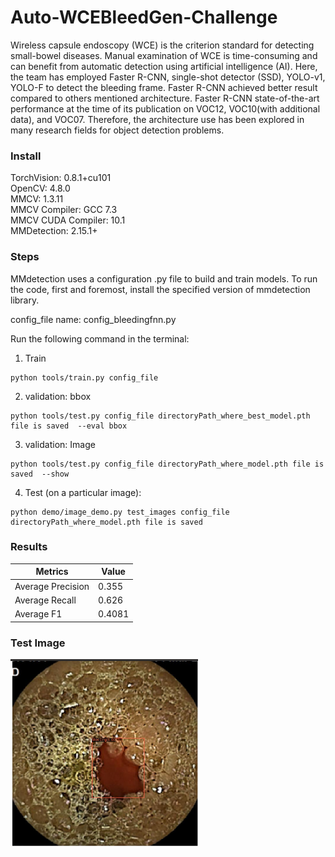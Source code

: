 # Auto-WCEBleedGen-Challenge
Wireless capsule endoscopy (WCE) is the criterion standard for detecting small-bowel diseases. Manual examination of WCE is time-consuming and can benefit from automatic detection using artificial intelligence (AI). Here, the team has employed Faster R-CNN, single-shot detector (SSD), YOLO-v1, YOLO-F to detect the bleeding frame. Faster R-CNN achieved better result compared to others mentioned architecture. Faster R-CNN state-of-the-art performance at the time of its publication on VOC12, VOC10(with additional data), and VOC07. Therefore, the architecture use has been explored in many research fields for object detection problems.

### Install
TorchVision: 0.8.1+cu101 \
OpenCV: 4.8.0 \
MMCV: 1.3.11 \
MMCV Compiler: GCC 7.3 \
MMCV CUDA Compiler: 10.1 \
MMDetection: 2.15.1+

### Steps
MMdetection uses a configuration .py file to build and train models. To run the code, first and foremost, install the specified version of mmdetection library.

config_file name: config_bleedingfnn.py

Run the following command in the terminal:
  1. Train
```
python tools/train.py config_file
```
  2. validation: bbox
```
python tools/test.py config_file directoryPath_where_best_model.pth file is saved  --eval bbox
```
  3. validation: Image
```
python tools/test.py config_file directoryPath_where_model.pth file is saved  --show
```
  4. Test (on a particular image):
```
python demo/image_demo.py test_images config_file directoryPath_where_model.pth file is saved
```
### Results
| Metrics            | Value  |
|--------------------|--------|
| Average Precision  | 0.355  |
| Average Recall     | 0.626  |
| Average F1         | 0.4081 |

### Test Image
<img src="https://github.com/Anshull-py/Auto-WCEBleedGen-Challenge/blob/main/ScreenShots/T2_5.png" width="300">
